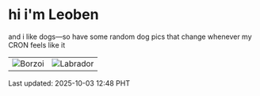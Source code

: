 # hi i'm Leoben

and i like dogs—so have some random dog pics that change whenever my CRON feels like it

|  |  |
|--------|----------|
| ![Borzoi](https://random-dog-vercel.vercel.app/api/random-borzoi?v=1759466931) | ![Labrador](https://random-dog-vercel.vercel.app/api/random-labrador?v=1759466931) |

Last updated: 2025-10-03 12:48 PHT

